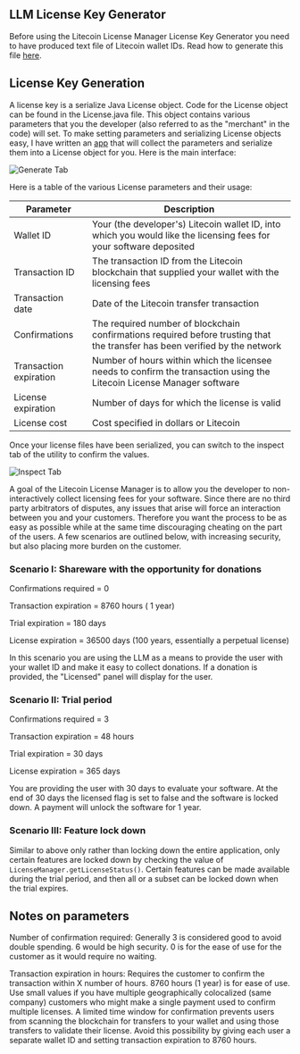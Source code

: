 ## LLM License Key Generator

Before using the Litecoin License Manager License Key Generator you need to have produced text file of Litecoin wallet IDs.  Read how to generate this file [here](extras/ltcwallet.md).

## License Key Generation

A license key is a serialize Java License object. Code for the License object can be found in the License.java file.  This object contains various parameters that you the developer (also referred to as the "merchant" in the code) will set.  To make setting parameters and serializing License objects easy, I have written an [app](https://github.com/mbcladwell/LLMLitecoinLicenseGenerator/tree/master/build/distributions) that will collect the parameters and serialize them into a License object for you.  Here is the main interface:

![Generate Tab](extras/llmlkg-generate.png)

Here is a table of the various License parameters and their usage:

|Parameter|Description|
|---------|--------------|
|Wallet ID| Your (the developer's) Litecoin wallet ID, into which you would like the licensing fees for your software deposited|
|Transaction ID|The transaction ID from the Litecoin blockchain that supplied your wallet with the licensing fees|
|Transaction date|Date of the Litecoin transfer transaction|
|Confirmations|The required number of blockchain confirmations required before trusting that the transfer has been verified by the network|
|Transaction expiration|Number of hours within which the licensee needs to confirm the transaction using the Litecoin License Manager software|
|License expiration|Number of days for which the license is valid|
|License cost|Cost specified in dollars or Litecoin|

Once your license files have been serialized, you can switch to the inspect tab of the utility to confirm the values.

![Inspect Tab](extras/llmlkg-inpect.png)


A goal of the Litecoin License Manager is to allow you the developer to non-interactively collect licensing fees for your software.  Since there are no third party arbitrators of disputes, any issues that arise will force an interaction between you and your customers.  Therefore you want the process to be as easy as possible while at the same time discouraging cheating on the part of the users.  A few scenarios are outlined below, with increasing security, but also placing more burden on the customer.

### Scenario I: Shareware with the opportunity for donations

Confirmations required = 0

Transaction expiration = 8760 hours ( 1 year)

Trial expiration = 180 days

License expiration = 36500 days (100 years, essentially a perpetual license)

In this scenario you are using the LLM as a means to provide the user with your wallet ID and make it easy to collect donations.  If a donation is provided, the "Licensed" panel will display for the user.

### Scenario II: Trial period

Confirmations required = 3

Transaction expiration = 48 hours 

Trial expiration = 30 days

License expiration = 365 days 

You are providing the user with 30 days to evaluate your software.  At the end of 30 days the licensed flag is set to false and the software is locked down. A payment will unlock the software for 1 year. 

### Scenario III:  Feature lock down

Similar to above only rather than locking down the entire application, only certain features are locked down by checking the value of <code>LicenseManager.getLicenseStatus()</code>.  Certain features can be made available during the trial period, and then all or a subset can be locked down when the trial expires.

## Notes on parameters

Number of confirmation required:  Generally 3 is considered good to avoid double spending.  6 would be high security. 0 is for the ease of use for the customer as it would require no waiting.

Transaction expiration in hours:  Requires the customer to confirm the transaction within X number of hours.  8760 hours (1 year) is for ease of use.  Use small values if you have multiple geographically colocalized (same company) customers who might make a single payment used to confirm multiple licenses.  A limited time window for confirmation prevents users from scanning the blockchain for transfers to your wallet and using those transfers to validate their license.  Avoid this possibility by giving each user a separate wallet ID and setting transaction expiration to 8760 hours.
